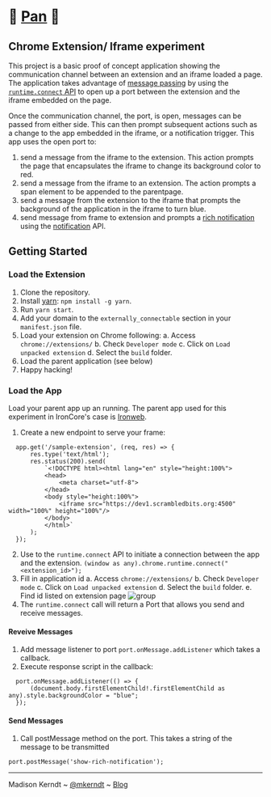 # 🍳  [Pan](https://en.wikipedia.org/wiki/Pan_(moon))  🌙
## Chrome Extension/ Iframe experiment



This project is a basic proof of concept application showing the communication channel between an extension and an iframe loaded a page. The application takes advantage of [message passing](https://developer.chrome.com/extensions/messaging) by using the [`runtime.connect` API](https://developer.chrome.com/extensions/runtime#method-connect) to open up a port between the extension and the iframe embedded on the page.

Once the communication channel, the port, is open, messages can be passed from either side. This can then prompt subsequent actions such as a change to the app embedded in the iframe, or a notification trigger. This app uses the open port to:

1. send a message from the iframe to the extension. This action prompts the page that encapsulates the iframe to change its background color to red.
2. send a message from the iframe to an extension. The action prompts a span element to be appended to the parentpage.
3. send a message from the extension to the iframe that prompts the background of the application in the iframe to turn blue.
4. send message from frame to extension and prompts a [rich notification](https://developer.chrome.com/extensions/richNotifications) using the [notification](https://developer.chrome.com/apps/notifications) API.

## Getting Started

### Load the Extension

1. Clone the repository.
2. Install [yarn](https://yarnpkg.com): `npm install -g yarn`.
3. Run `yarn start`.
4. Add your domain to the `externally_connectable` section in your `manifest.json` file.
5. Load your extension on Chrome following:
    a. Access `chrome://extensions/`
    b. Check `Developer mode`
    c. Click on `Load unpacked extension`
    d. Select the `build` folder.
6. Load the parent application (see below)
7. Happy hacking!

### Load the App

Load your parent app up an running. The parent app used for this experiment in IronCore's case is [Ironweb](https://github.com/IronCoreLabs/ironweb).

1. Create a new endpoint to serve your frame:

```
  app.get('/sample-extension', (req, res) => {
      res.type('text/html');
      res.status(200).send(
          `<!DOCTYPE html><html lang="en" style="height:100%">
          <head>
              <meta charset="utf-8">
          </head>
          <body style="height:100%">
              <iframe src="https://dev1.scrambledbits.org:4500" width="100%" height="100%"/>
          </body>
          </html>`
      );
  });
```
2. Use to the `runtime.connect` API to initiate a connection between the app and the extension.
`(window as any).chrome.runtime.connect("<extension_id>");`
3. Fill in application id
    a. Access `chrome://extensions/`
    b. Check `Developer mode`
    c. Click on `Load unpacked extension`
    d. Select the `build` folder.
    e. Find id listed on extension page
    ![group](https://user-images.githubusercontent.com/19200284/34009861-c0751974-e0c7-11e7-8884-0926c67c8442.jpg)
4. The `runtime.connect` call will return a Port that allows you send and receive messages.

#### Reveive Messages
  1. Add message listener to port `port.onMessage.addListener` which takes a callback.
  2. Execute response script in the callback:

```
  port.onMessage.addListener(() => {
      (document.body.firstElementChild!.firstElementChild as any).style.backgroundColor = "blue";
  });
```
#### Send Messages
  1. Call postMessage method on the port. This takes a string of the message to be transmitted

```
port.postMessage('show-rich-notification');
```

-------------
Madison Kerndt ~ [@mkerndt](https://twitter.com/mkerndt) ~ [Blog](https://medium.com/@mkerndt)
